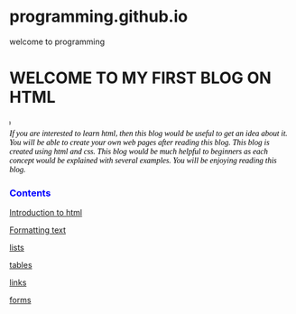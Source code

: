 # programming.github.io
welcome to programming
<!DOCTYPE HTML>
<html>
<head>
<link rel="stylesheet" type="text/css" href="blog1.css" />

</head>
<body >
<p ><h1 style="Algerian" >WELCOME TO MY FIRST BLOG ON HTML</h1></p>
<marquee font-color="blue" direction="right" >BY B.GAYATHRI,1st yr,cse,gvp</marquee>
<font color="black" face="vernada"><br /><i>If you are interested to learn html, then this blog would be useful to get an idea about it.
You will be able to create your own web pages after reading this blog. This blog is created using html and css.
This blog would be much helpful to beginners as each concept would be explained with several examples.
You will be enjoying reading this blog. </i> </font>
<p style="color:blue"><h3 style="color:blue">Contents</h3></p>
<p style="color:blue"><a href="introduction to html.html">Introduction to html</a></p>
<p style="color:blue"><a href="text formatting.html">Formatting text</a></p>
<p style="color:blue"><a href="lists.html">lists</a></p>
<p style="color:blue"><a href="tables.html">tables</a></p> 
<p style="color:blue"><a href="links.html">links</a></p>
<p style="color:blue"><a href="forms.html">forms</a></p>

</form> 
</body>
</html>
